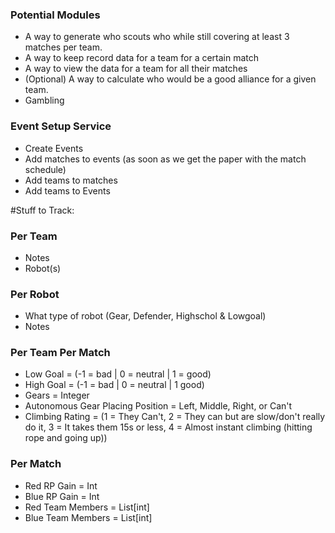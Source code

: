 ### Potential Modules

* A way to generate who scouts who while still covering at least 3 matches per team.
* A way to keep record data for a team for a certain match
* A way to view the data for a team for all their matches
* (Optional) A way to calculate who would be a good alliance for a given team. 
* Gambling


### Event Setup Service

* Create Events
* Add matches to events (as soon as we get the paper with the match schedule)
* Add teams to matches
* Add teams to Events


#Stuff to Track:

### Per Team

- Notes
- Robot(s)


### Per Robot

- What type of robot (Gear, Defender, Highschol & Lowgoal)
- Notes

### Per Team Per Match

- Low Goal = (-1 = bad | 0 = neutral | 1 = good)
- High Goal = (-1 = bad | 0 = neutral | 1 good)
- Gears = Integer
- Autonomous Gear Placing Position = Left, Middle, Right, or Can't
- Climbing Rating = (1 = They Can't, 2 = They can but are slow/don't really do it, 3 = It takes them 15s or less, 4 = Almost instant climbing (hitting rope and going up))

### Per Match
- Red RP Gain = Int
- Blue RP Gain = Int
- Red Team Members = List[int]
- Blue Team Members = List[int]
